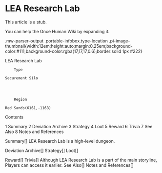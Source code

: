 # LEA Research Lab

This article is a stub.
        
You can help the Once Human Wiki by expanding it.

        
    
.mw-parser-output .portable-infobox.type-location .pi-image-thumbnail{width:12em;height:auto;margin:0.25em;background-color:#111;background-color:rgba(17,17,17,0.6);border:solid 1px #222}

LEA Research Lab

	

	
		Type
	
	Securement Silo



	
		Region
	
	Red Sands(6161,-1168)




Contents

1 Summary
2 Deviation Archive
3 Strategy
4 Loot
5 Reward
6 Trivia
7 See Also
8 Notes and References



Summary[]
LEA Research Lab is a high-level dungeon.

Deviation Archive[]
Strategy[]
Loot[]

Reward[]
Trivia[]
Although LEA Research Lab is a part of the main storyline, Players can access it earlier.
See Also[]
Notes and References[]
